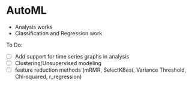 # AutoML

- Analysis works
- Classification and Regression work

To Do:
- [ ] Add support for time series graphs in analysis 
- [ ] Clustering/Unsupervised modeling
- [ ] feature reduction methods (mRMR, SelectKBest, Variance Threshold, Chi-squared, r_regression)
